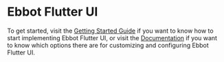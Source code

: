 # Ebbot Flutter UI

To get started, visit the [Getting Started Guide](docs/getting-started.md) if you want to know how to start implementing Ebbot Flutter UI, or visit the [Documentation](docs/documentation.md) if you want to know which options there are for customizing and configuring Ebbot Flutter UI.
